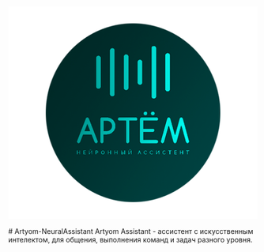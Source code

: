 <p align="center" width="100%"><img src="/Logo/RoundLogo_512.png"></p>
# Artyom-NeuralAssistant
Artyom Assistant - ассистент с искусственным интелектом, для общения, выполнения команд и задач разного уровня.
